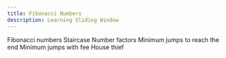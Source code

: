 ```yaml
---
title: Fibonacci Numbers
description: Learning Sliding Window
---
```


Fibonacci numbers
Staircase
Number factors
Minimum jumps to reach the end
Minimum jumps with fee
House thief